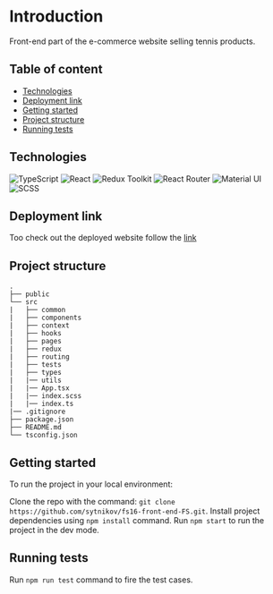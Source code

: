 # Introduction

 Front-end part of the e-commerce website selling tennis products.

 ## Table of content

 - [Technologies](#technologies)
 - [Deployment link](#deployment-link)
 - [Getting started](#getting-started)
 - [Project structure](#project-structure)
 - [Running tests](#running-tests)
 

 ## Technologies

 ![TypeScript](https://img.shields.io/badge/Typescript-blue)
 ![React](https://img.shields.io/badge/React-blue)
 ![Redux Toolkit](https://img.shields.io/badge/Redux_Toolkit-blue)
 ![React Router](https://img.shields.io/badge/React_Router-blue)
 ![Material UI](https://img.shields.io/badge/Material_UI-blue)
 ![SCSS](https://img.shields.io/badge/SCSS-blue)

  ## Deployment link

 Too check out the deployed website follow the [link](https://fs16-front-end-fullstack-sytnikov.vercel.app/)

 ## Project structure

 ```
 .
 ├── public
 └── src
 |   ├── common
 |   ├── components
 |   ├── context
 |   ├── hooks
 |   ├── pages
 |   ├── redux
 |   ├── routing
 |   ├── tests
 |   ├── types
 |   |── utils
 |   |── App.tsx
 |   |── index.scss
 |   |── index.ts
 |── .gitignore
 ├── package.json
 ├── README.md
 └── tsconfig.json
 ```

 ## Getting started

 To run the project in your local environment:

 Clone the repo with the command: `git clone https://github.com/sytnikov/fs16-front-end-FS.git`.
 Install project dependencies using `npm install` command.
 Run `npm start` to run the project in the dev mode.

 ## Running tests

 Run `npm run test` command to fire the test cases.

